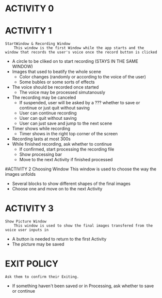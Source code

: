 # ACTIVITY 0


# ACTIVITY 1 
	StartWindow & Recording Window
		This window is the first Window while the app starts and the window that records the user's voice once the record button is clicked
* A circle to be cliked on to start recording (STAYS IN THE SAME WINDOW)
* Images that used to beatify the whole scene 
  * Color changes (randomly or according to the voice of the user)
  * Some bubles or some sorts of effects
* The voice should be recorded once started
  * The voice may be processed simutanously
* The recording may be canceled
  * If suspended, user will be asked by a ??? whether to save or continue or just quit without saving
  * User can continue recording
  * User can quit without saving
  * User can just save and jump to the next scene
* Timer shows while recording
  * Timer shows in the right top corner of the screen
* Recording lasts at most 300s
* While finished recording, ask whether to continue
  * If confirmed, start processing the recording file
  * Show processing bar
  * Move to the next Activity if finished processed

#ACTIVITY 2
	Choosing Window
		This window is used to choose the way the images unfolds
 *	Several blocks to show different shapes of the final images
 *  Choose one and move on to the next Activity
 
# ACTIVITY 3 
	Show Picture Window
		This window is used to show the final images transfered from the voice user inputs in
 
 * A button is needed to return to the first Activity
 * The picture may be saved
	
	
# EXIT POLICY
	Ask them to confirm their Exiting.
 * If something haven't been saved or in Processing, ask whether to save or continue
	
	